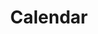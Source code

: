 ---
stars: 4
country: 17United States
title: Calendar
description: This is your main Mayan Dreamspell Calendar Dashboard with all the details you need to stay in sync. Calculate the Kin for any date.
---